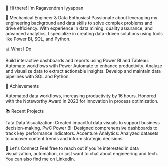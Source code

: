 👋 Hi there! I'm Ragavendran Iyyappan

🔧 Mechanical Engineer & Data Enthusiast
Passionate about leveraging my engineering background and data skills to solve complex problems and drive efficiency. With experience in data mining, quality assurance, and advanced analytics, I specialize in creating data-driven solutions using tools like Power BI, SQL, and Python.

📊 What I Do

Build interactive dashboards and reports using Power BI and Tableau.
Automate workflows with Power Automate to enhance productivity.
Analyze and visualize data to extract actionable insights.
Develop and maintain data pipelines with SQL and Python.

🌟 Achievements

Automated data workflows, increasing productivity by 16 hours.
Honored with the Noteworthy Award in 2023 for innovation in process optimization.

📚 Recent Projects

Tata Data Visualization: Created impactful data visuals to support business decision-making.
PwC Power BI: Designed comprehensive dashboards to track key performance indicators.
Accenture Analytics: Analyzed datasets to uncover content trends and inform strategic decisions.

💬 Let's Connect
Feel free to reach out if you’re interested in data visualization, automation, or just want to chat about engineering and tech. You can also find me on LinkedIn.

